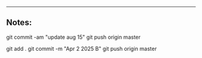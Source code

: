 ----

## Notes:

git commit -am "update aug 15"
git push origin master

git add .
git commit -m "Apr 2 2025 B"
git push origin master

